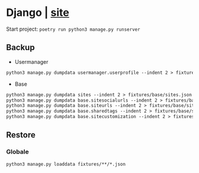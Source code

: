 # Django | [site](https://docs.djangoproject.com/en/4.0/)

Start project: `poetry run python3 manage.py runserver`

## Backup
- Usermanager
```markdown
python3 manage.py dumpdata usermanager.userprofile --indent 2 > fixtures/usermanager/userprofile.json
```
- Base
```markdown
python3 manage.py dumpdata sites --indent 2 > fixtures/base/sites.json
python3 manage.py dumpdata base.sitesocialurls --indent 2 > fixtures/base/sitesocialurls.json
python3 manage.py dumpdata base.siteurls --indent 2 > fixtures/base/siteurls.json
python3 manage.py dumpdata base.sharedtags --indent 2 > fixtures/base/sharedtags.json
python3 manage.py dumpdata base.sitecustomization --indent 2 > fixtures/base/sitecustomization.json
```

## Restore

### Globale
```markdown
python3 manage.py loaddata fixtures/**/*.json
```